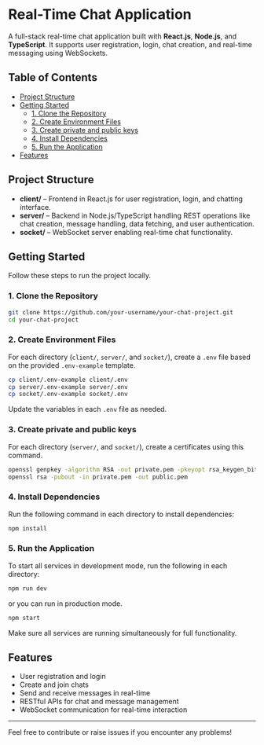 # Real-Time Chat Application

A full-stack real-time chat application built with **React.js**, **Node.js**, and **TypeScript**. It supports user registration, login, chat creation, and real-time messaging using WebSockets.

## Table of Contents

- [Project Structure](#project-structure)
- [Getting Started](#getting-started)
  - [1. Clone the Repository](#1-clone-the-repository)
  - [2. Create Environment Files](#2-create-environment-files)
  - [3. Create private and public keys](#3-create-private-and-public-keys)
  - [4. Install Dependencies](#4-install-dependencies)
  - [5. Run the Application](#5-run-the-application)
- [Features](#features)

## Project Structure

- **client/** – Frontend in React.js for user registration, login, and chatting interface.
- **server/** – Backend in Node.js/TypeScript handling REST operations like chat creation, message handling, data fetching, and user authentication.
- **socket/** – WebSocket server enabling real-time chat functionality.

## Getting Started

Follow these steps to run the project locally.

### 1. Clone the Repository

```bash
git clone https://github.com/your-username/your-chat-project.git
cd your-chat-project
```

### 2. Create Environment Files

For each directory (`client/`, `server/`, and `socket/`), create a `.env` file based on the provided `.env-example` template.

```bash
cp client/.env-example client/.env
cp server/.env-example server/.env
cp socket/.env-example socket/.env
```

Update the variables in each `.env` file as needed.

### 3. Create private and public keys

For each directory (`server/`, and `socket/`), create a certificates using this command.

```bash
openssl genpkey -algorithm RSA -out private.pem -pkeyopt rsa_keygen_bits:2048
openssl rsa -pubout -in private.pem -out public.pem
```

### 4. Install Dependencies

Run the following command in each directory to install dependencies:

```bash
npm install
```

### 5. Run the Application

To start all services in development mode, run the following in each directory:

```bash
npm run dev
```

or you can run in production mode.

```bash
npm start
```

Make sure all services are running simultaneously for full functionality.

## Features

- User registration and login
- Create and join chats
- Send and receive messages in real-time
- RESTful APIs for chat and message management
- WebSocket communication for real-time interaction

---

Feel free to contribute or raise issues if you encounter any problems!
